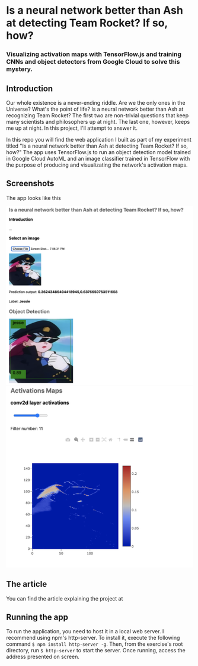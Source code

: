 
# Is a neural network better than Ash at detecting Team Rocket? If so, how?
### Visualizing activation maps with TensorFlow.js and training CNNs and object detectors from Google Cloud to solve this mystery.

## Introduction
Our whole existence is a never-ending riddle. Are we the only ones in the Universe? What's the point of life? Is a neural network better than Ash at recognizing Team Rocket?  The first two are non-trivial questions that keep many scientists and philosophers up at night. The last one, however, keeps me up at night. In this project, I'll attempt to answer it.

In this repo you will find the web application I built as part of my experiment titled "Is a neural network better than Ash at detecting Team Rocket? If so, how?" The app uses TensorFlow.js to run an object detection model trained in Google Cloud AutoML and an image classifier trained in TensorFlow with the purpose of producing and visualizating the network's activation maps.

## Screenshots
The app looks like this

![alt](screenshots/1.png)
![alt](screenshots/2.png)

## The article
You can find the article explaining the project at 

## Running the app
To run the application, you need to host it in a local web server.
I recommend using npm's http-server. To install it, execute the following command `$ npm install http-server -g`.
Then, from the exercise's root directory, run `$ http-server` to start the server. Once running, access the address presented on screen.